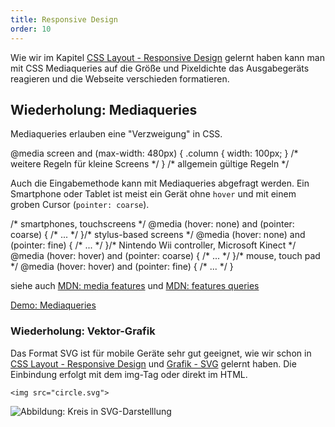 ```yaml
---
title: Responsive Design
order: 10
---
```


Wie wir im Kapitel [CSS Layout - Responsive Design](/css-layout/responsive-design/) gelernt
haben kann man mit CSS Mediaqueries auf die Größe und Pixeldichte das Ausgabegeräts reagieren
und die Webseite verschieden formatieren.

## Wiederholung: Mediaqueries

Mediaqueries erlauben eine "Verzweigung" in CSS.

<css caption="CSS mit Mediaqueries">
@media screen and (max-width: 480px) {
  .column {
    width: 100px;
  }
  /* weitere Regeln für kleine Screens */
}
/* allgemein gültige Regeln */
</css>

Auch die Eingabemethode kann mit Mediaqueries abgefragt werden.
Ein Smartphone oder Tablet ist meist ein Gerät ohne `hover` und
mit einem groben Cursor (`pointer: coarse`).

<css caption="CSS Medaqueries für color-scheme">
/* smartphones, touchscreens */
@media (hover: none) and (pointer: coarse) {
    /* ... */
}/* stylus-based screens */
@media (hover: none) and (pointer: fine) {
    /* ... */
}/* Nintendo Wii controller, Microsoft Kinect */
@media (hover: hover) and (pointer: coarse) {
    /* ... */
}/* mouse, touch pad */
@media (hover: hover) and (pointer: fine) {
    /* ... */
}
</css>

siehe auch [MDN: media features](https://developer.mozilla.org/en-US/docs/Web/CSS/Media_Queries/Using_media_queries#Media_features) und [MDN: features queries](https://developer.mozilla.org/en-US/docs/Web/CSS/@supports)

[Demo: Mediaqueries](/images/content/mobile/responsive/mediaqueries.html)

### Wiederholung: Vektor-Grafik

Das Format SVG ist für mobile Geräte sehr gut geeignet, wie wir schon in
[CSS Layout - Responsive Design](/css-layout/responsive/#slide-9) und
[Grafik - SVG](/grafik/svg/) gelernt haben. Die Einbindung erfolgt mit dem img-Tag oder direkt im HTML.

    <img src="circle.svg">

![Abbildung: Kreis in SVG-Darstelllung](/images/circle.svg)
